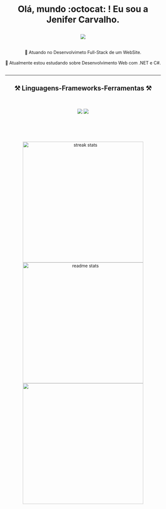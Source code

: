 <h1 align="center">
Olá, mundo :octocat: ! Eu sou a Jenifer Carvalho.
</h1>
    
<h2 align="center">
          <img src="https://readme-typing-svg.herokuapp.com/?font=Righteous&size=35&center=true&vCenter=true&width=500&height=70&color=730202&duration=8000&lines=Desenvolvedora+Full-Stack+!👩‍💻;" />
</h2>

<div align="center">
  <br/>
  🔭 Atuando no Desenvolvimeto Full-Stack de um WebSite.
  <br/><br/>
  🌱 Atualmente estou estudando sobre Desenvolvimento Web com .NET e C#.
  <br/><br/>
</div>
    
___

<h2 align="center">⚒️ Linguagens-Frameworks-Ferramentas ⚒️
<br/><br/>
<div align-items="center">
    <br>
    <img src="https://skillicons.dev/icons?i=react,bootstrap,html,css,github,figma,git,unity" />
    <img src="https://skillicons.dev/icons?i=nodejs,python,javascript,mysql,aws,cs,dotnet,nodejs," /><br>
</div>
<br/><br/>
</h2>

<div align=center >
    <br/>
  <img width=390 src="https://github-readme-streak-stats-salesp07.vercel.app/?user=jenifercmarques&count_private=true&theme=gruvbox&border_radius=10" alt="streak stats"/>
  <img width=390 src="https://github-readme-stats-salesp07.vercel.app/api?username=jenifercmarques&count_private=true&show_icons=true&theme=gruvbox&rank_icon=github&border_radius=10" alt="readme stats" />
     <img width=390 src="https://github-readme-stats.vercel.app/api/top-langs/?username=jenifercmarques&theme=gruvbox"/>
  <br/>
    
</div>

